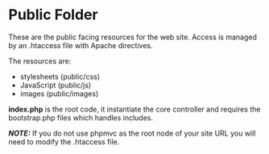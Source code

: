 # Public Folder

These are the public facing resources for the web site. Access is managed by an .htaccess file with Apache directives.

The resources are:
* stylesheets (public/css)
* JavaScript (public/js)
* images (public/images)

**index.php** is the root code, it instantiate the core controller and requires the bootstrap.php files which handles includes. 

***NOTE:*** If you do not use phpmvc as the root node of your site URL you will need to modify the .htaccess file.

